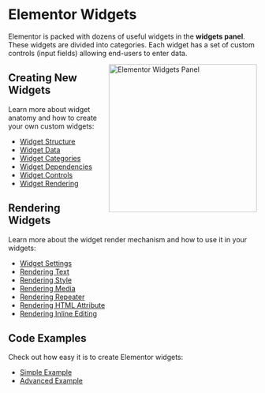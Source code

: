 # Elementor Widgets

<Badge type="tip" vertical="top" text="Elementor Core" /> <Badge type="warning" vertical="top" text="Intermediate" />

Elementor is packed with dozens of useful widgets in the **widgets panel**. These widgets are divided into categories. Each widget has a set of custom controls (input fields) allowing end-users to enter data.

<img src="/assets/img/elementor-widgets.png" alt="Elementor Widgets Panel" style="float: right; width: 300px; margin-left: 20px; margin-bottom: 20px;">

## Creating New Widgets

Learn more about widget anatomy and how to create your own custom widgets:

* [Widget Structure](./widget-structure)
* [Widget Data](./widget-data)
* [Widget Categories](./widget-categories)
* [Widget Dependencies](./widget-dependencies)
* [Widget Controls](./widget-controls)
* [Widget Rendering](./widget-rendering)

## Rendering Widgets

Learn more about the widget render mechanism and how to use it in your widgets:

* [Widget Settings](./widget-settings)
* [Rendering Text](./rendering-text)
* [Rendering Style](./rendering-style)
* [Rendering Media](./rendering-media)
* [Rendering Repeater](./rendering-repeaters)
* [Rendering HTML Attribute](./rendering-html-attribute)
* [Rendering Inline Editing](./rendering-inline-editing)

## Code Examples

Check out how easy it is to create Elementor widgets:

* [Simple Example](./simple-example)
* [Advanced Example](./advanced-example)
